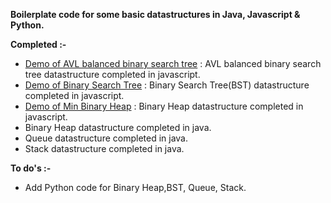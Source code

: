 <html>
<body>
<p><strong>Boilerplate code for some basic datastructures in Java, Javascript &amp; Python.</strong></p>

<p><strong>Completed :-</strong></p>

<ul>
	<li data-empty="true"><a href="https://vaibhavajaygupta.github.io/boilerplate-data-structure/avltree/javascript/AvlTree.html" target="_blank">Demo of AVL balanced binary search tree</a> : AVL balanced binary search tree datastructure completed in javascript.</li>
	<li data-empty="true"><a href="https://vaibhavajaygupta.github.io/boilerplate-data-structure/binarysearchtree/javascript/BinarySearchTree.html" target="_blank">Demo of Binary Search Tree</a> : Binary Search Tree(BST) datastructure completed in javascript.</li>
	<li data-empty="true"><a href="https://vaibhavajaygupta.github.io/boilerplate-data-structure/binaryheap/javascript/BinaryMinHeap.html" target="_blank">Demo of Min Binary Heap</a> : Binary Heap datastructure completed in javascript.</li>
	<li data-empty="true">Binary Heap datastructure completed in java.</li>
	<li data-empty="true">Queue datastructure completed in java.</li>
	<li data-empty="true">Stack datastructure completed in java.</li>

</ul>

<p><strong>To do's :-</strong></p>

<ul>
	<li>Add Python code for Binary Heap,BST, Queue, Stack.</li>
</ul>


</body>
</html>
